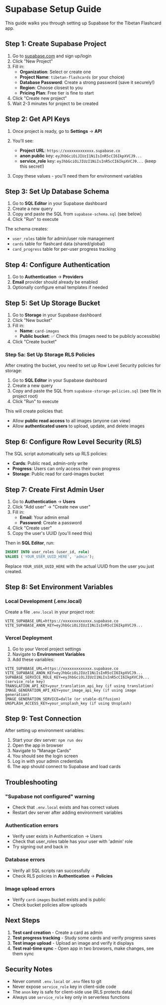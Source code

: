 # Supabase Setup Guide

This guide walks you through setting up Supabase for the Tibetan Flashcard app.

## Step 1: Create Supabase Project

1. Go to [supabase.com](https://supabase.com) and sign up/login
2. Click "New Project"
3. Fill in:
   - **Organization**: Select or create one
   - **Project Name**: `tibetan-flashcards` (or your choice)
   - **Database Password**: Create a strong password (save it securely!)
   - **Region**: Choose closest to you
   - **Pricing Plan**: Free tier is fine to start
4. Click "Create new project"
5. Wait 2-3 minutes for project to be created

## Step 2: Get API Keys

1. Once project is ready, go to **Settings** → **API**
2. You'll see:
   - **Project URL**: `https://xxxxxxxxxxxxx.supabase.co`
   - **anon public** key: `eyJhbGciOiJIUzI1NiIsInR5cCI6IkpXVCJ9...`
   - **service_role** key: `eyJhbGciOiJIUzI1NiIsInR5cCI6IkpXVCJ9...` (keep this secret!)

3. Copy these values - you'll need them for environment variables

## Step 3: Set Up Database Schema

1. Go to **SQL Editor** in your Supabase dashboard
2. Create a new query
3. Copy and paste the SQL from `supabase-schema.sql` (see below)
4. Click "Run" to execute

The schema creates:
- `user_roles` table for admin/user role management
- `cards` table for flashcard data (shared/global)
- `card_progress` table for per-user progress tracking

## Step 4: Configure Authentication

1. Go to **Authentication** → **Providers**
2. **Email** provider should already be enabled
3. Optionally configure email templates if needed

## Step 5: Set Up Storage Bucket

1. Go to **Storage** in your Supabase dashboard
2. Click "New bucket"
3. Fill in:
   - **Name**: `card-images`
   - **Public bucket**: ✅ Check this (images need to be publicly accessible)
4. Click "Create bucket"

### Step 5a: Set Up Storage RLS Policies

After creating the bucket, you need to set up Row Level Security policies for storage:

1. Go to **SQL Editor** in your Supabase dashboard
2. Create a new query
3. Copy and paste the SQL from `supabase-storage-policies.sql` (see file in project root)
4. Click "Run" to execute

This will create policies that:
- Allow **public read access** to all images (anyone can view)
- Allow **authenticated users** to upload, update, and delete images

## Step 6: Configure Row Level Security (RLS)

The SQL script automatically sets up RLS policies:
- **Cards**: Public read, admin-only write
- **Progress**: Users can only access their own progress
- **Storage**: Public read for card-images bucket

## Step 7: Create First Admin User

1. Go to **Authentication** → **Users**
2. Click "Add user" → "Create new user"
3. Fill in:
   - **Email**: Your admin email
   - **Password**: Create a password
4. Click "Create user"
5. Copy the user's UUID (you'll need this)

Then in **SQL Editor**, run:
```sql
INSERT INTO user_roles (user_id, role)
VALUES ('YOUR_USER_UUID_HERE', 'admin');
```

Replace `YOUR_USER_UUID_HERE` with the actual UUID from the user you just created.

## Step 8: Set Environment Variables

### Local Development (.env.local)

Create a file `.env.local` in your project root:

```env
VITE_SUPABASE_URL=https://xxxxxxxxxxxxx.supabase.co
VITE_SUPABASE_ANON_KEY=eyJhbGciOiJIUzI1NiIsInR5cCI6IkpXVCJ9...
```

### Vercel Deployment

1. Go to your Vercel project settings
2. Navigate to **Environment Variables**
3. Add these variables:

```
VITE_SUPABASE_URL=https://xxxxxxxxxxxxx.supabase.co
VITE_SUPABASE_ANON_KEY=eyJhbGciOiJIUzI1NiIsInR5cCI6IkpXVCJ9...
SUPABASE_SERVICE_ROLE_KEY=eyJhbGciOiJIUzI1NiIsInR5cCI6IkpXVCJ9... (service_role key)
TRANSLATION_API_KEY=your_translation_api_key (if using translation)
IMAGE_GENERATION_API_KEY=your_image_api_key (if using image generation)
IMAGE_GENERATION_SERVICE=dalle (or stable-diffusion)
UNSPLASH_ACCESS_KEY=your_unsplash_key (if using Unsplash)
```

## Step 9: Test Connection

After setting up environment variables:

1. Start your dev server: `npm run dev`
2. Open the app in browser
3. Navigate to "Manage Cards"
4. You should see the login screen
5. Log in with your admin credentials
6. The app should connect to Supabase and load cards

## Troubleshooting

### "Supabase not configured" warning
- Check that `.env.local` exists and has correct values
- Restart dev server after adding environment variables

### Authentication errors
- Verify user exists in Authentication → Users
- Check that user_roles table has your user with 'admin' role
- Try signing out and back in

### Database errors
- Verify all SQL scripts ran successfully
- Check RLS policies in **Authentication** → **Policies**

### Image upload errors
- Verify `card-images` bucket exists and is public
- Check bucket policies allow uploads

## Next Steps

1. **Test card creation** - Create a card as admin
2. **Test progress tracking** - Study some cards and verify progress saves
3. **Test image upload** - Upload an image and verify it displays
4. **Test real-time sync** - Open app in two browsers, make changes, see them sync

## Security Notes

- Never commit `.env.local` or `.env` files to git
- Never expose `service_role` key in client-side code
- The `anon` key is safe for client-side use (RLS protects data)
- Always use `service_role` key only in serverless functions


